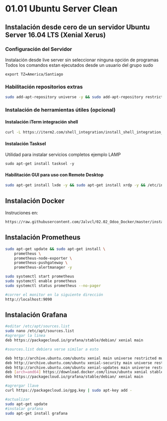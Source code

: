 # 01.01 Ubuntu Server Clean

## Instalación desde cero de un servidor Ubuntu Server 16.04 LTS (Xenial Xerus)

### Configuración del Servidor

Instalación desde live server sin seleccionar ninguna opción de programas
Todos los comandos estan ejecutados desde un usuario del grupo sudo

`export TZ=America/Santiago`

### Habilitación repositorios extras

```bash
sudo add-apt-repository universe -y && sudo add-apt-repository restricted -y && sudo add-apt-repository multiverse -y
```

### Instalación de herramientas útiles (opcional)

#### Instalación iTerm integración shell

```sh
curl -L https://iterm2.com/shell_integration/install_shell_integration_and_utilities.sh | bash
```

#### Instalación Tasksel

Utilidad para instalar servicios completos ejemplo LAMP

`sudo apt-get install tasksel -y`

#### Habilitación GUI para uso con Remote Desktop

```bash
sudo apt-get install lxde -y && sudo apt-get install xrdp -y && /etc/init.d/xrdp start
```

## Instalación Docker

Instruciones en:

```sh
https://raw.githubusercontent.com/Jalvcl/02.02_Odoo_Docker/master/instalar_docker.md
```

## Instalación Prometheus

```sh
sudo apt-get update && sudo apt-get install \
    prometheus \
    prometheus-node-exporter \
    prometheus-pushgateway \
    prometheus-alertmanager -y

sudo systemctl start prometheus
sudo systemctl enable prometheus
sudo systemctl status prometheus --no-pager

#correr el monitor en la siguiente dirección
http://localhost:9090
```

## Instalación Grafana

```sh
#editar /etc/apt/sources.list
sudo nano /etc/apt/sources.list
#agrergar la linea
deb https://packagecloud.io/grafana/stable/debian/ xenial main

#sources.list debiera verse similar a esto

deb http://archive.ubuntu.com/ubuntu xenial main universe restricted multiverse
deb http://archive.ubuntu.com/ubuntu xenial-security main universe restricted multiverse
deb http://archive.ubuntu.com/ubuntu xenial-updates main universe restricted multiverse
deb [arch=amd64] https://download.docker.com/linux/ubuntu xenial stable
deb https://packagecloud.io/grafana/stable/debian/ xenial main

#agrergar llave
curl https://packagecloud.io/gpg.key | sudo apt-key add -

#actualizar
sudo apt-get update
#instalar grafana
sudo apt-get install grafana